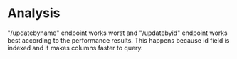 # Analysis

"/updatebyname" endpoint works worst and "/updatebyid" endpoint works best according to the performance results. This happens because id field is indexed and it makes columns faster to query.